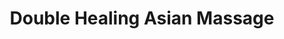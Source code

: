 ---
title: "Double Healing Asian Massage"
url: /medicine-hat/double-healing-asian-massage/
shop: massage
---